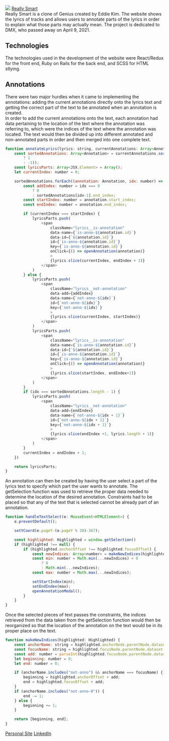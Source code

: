 <img src="https://github.com/thedaebu/reallysmart/blob/main/screenshots/reallysmart.png" >
<a href=https://really-smart.herokuapp.com/#/">Really Smart</a>
<br>
Really Smart is a clone of Genius created by Eddie Kim. The website shows the lyrics of tracks and allows users to annotate parts of the lyrics in order to explain what those parts may actually mean. The project is dedicated to DMX, who passed away on April 9, 2021.

<img src="https://raw.githubusercontent.com/thedaebu/reallysmart/main/app/assets/gifs/reallysmart.gif" alt="" />

## Technologies
The technologies used in the development of the website were React/Redux for the front end, Ruby on Rails for the back end, and SCSS for HTML stlying.

## Annotations
There were two major hurdles when it came to implementing the annotations: adding the current annotations directly onto the lyrics text and getting the correct part of the text to be annotated when an annotation is created.
<br>
In order to add the current annotations onto the text, each annotation had data pertaining to the location of the text where the annotation was referring to, which were the indices of the text where the annotation was located. The text would then be divided up into different annotated and non-annotated parts in order and then merged into one complete text.

```js
function annotateLyrics(lyrics: string, currentAnnotations: Array<Annotation>) {
    const sortedAnnotations: Array<Annotation> = currentAnnotations.sort((a: Annotation, b: Annotation) => (a.start_index > b.start_index
        ? 1
        : -1));
    const lyricsParts: Array<JSX.Element> = Array();
    let currentIndex: number = 0;

    sortedAnnotations.forEach((annotation: Annotation, idx: number) => {
        const addIndex: number = idx === 0
            ? 0
            : sortedAnnotations[idx-1].end_index;
        const startIndex: number = annotation.start_index;
        const endIndex: number = annotation.end_index;

        if (currentIndex === startIndex) {
            lyricsParts.push(
                <span
                    className="lyrics__is-annotation"
                    data-name={`is-anno-${annotation.id}`}
                    data-id={`${annotation.id}`}
                    id={`is-anno-${annotation.id}`}
                    key={`is-anno-${annotation.id}`}
                    onClick={() => openAnnotation(annotation)}
                    >
                    {lyrics.slice(currentIndex, endIndex + 1)}
                </span>
            )
        } else {
            lyricsParts.push(
                <span
                    className="lyrics__not-annotation"
                    data-add={addIndex}
                    data-name={`not-anno-${idx}`}
                    id={`not-anno-${idx}`}
                    key={`not-anno-${idx}`}
                    >
                    {lyrics.slice(currentIndex, startIndex)}
                </span>
            )
            lyricsParts.push(
                <span
                    className="lyrics__is-annotation"
                    data-name={`is-anno-${annotation.id}`}
                    data-id={`${annotation.id}`}
                    id={`is-anno-${annotation.id}`}
                    key={`is-anno-${annotation.id}`}
                    onClick={() => openAnnotation(annotation)}
                    >
                    {lyrics.slice(startIndex, endIndex+1)}
                </span>
            )
        }
        if (idx === sortedAnnotations.length - 1) {
            lyricsParts.push(
                <span
                    className="lyrics__not-annotation"
                    data-add={endIndex}
                    data-name={`not-anno-${idx + 1}`}
                    id={`not-anno-${idx + 1}`}
                    key={`not-anno-${idx + 1}`}
                    >
                    {lyrics.slice(endIndex +1, lyrics.length + 1)}
                </span>
            )
        }
        currentIndex = endIndex + 1;
    })

    return lyricsParts;
}
```

An annotation can then be created by having the user select a part of the lyrics text to specify which part the user wants to annotate. The getSelection function was used to retrieve the proper data needed to determine the location of the desired annotation. Constraints had to be placed so that any of the text that is selected cannot be already part of an annotation. 

```js
function handleTextSelect(e: MouseEvent<HTMLElement>) {
    e.preventDefault();

    setYCoord(e.pageY-(e.pageY % 30)-367);

    const highlighted: Highlighted = window.getSelection()
    if (highlighted !== null) {
        if (highlighted.anchorOffset !== highlighted.focusOffset) {
            const newIndices: Array<number> = makeNewIndices(highlighted);
            const min: number = Math.min(...newIndices) < 0
                ? 0
                : Math.min(...newIndices);
            const max: number = Math.max(...newIndices);

            setStartIndex(min);
            setEndIndex(max);
            openAnnotationModal();
        }
    }
}
```

Once the selected pieces of text passes the constraints, the indices retrieved from the data taken from the getSelection function would then be reorganized so that the location of the annotation on the text would be in its proper place on the text.

```js
function makeNewIndices(highlighted: Highlighted) {
    const anchorName: string = highlighted.anchorNode.parentNode.dataset.name;
    const focusName: string = highlighted.focusNode.parentNode.dataset.name;
    const add: number = parseInt(highlighted.focusNode.parentNode.dataset.add);
    let beginning: number = 0;
    let end: number = 0;

    if (anchorName.includes("not-anno") && anchorName === focusName) {
        beginning = highlighted.anchorOffset + add;
        end = highlighted.focusOffset + add;
    } 
    if (anchorName.includes("not-anno-0")) {
        end -= 1;
    } else {
        beginning += 1;
    }

    return [beginning, end];
}
```
<a href="https://eddie-kim.com/" >Personal Site</a>
<a href="https://www.linkedin.com/in/edkim163/" >LinkedIn</a>